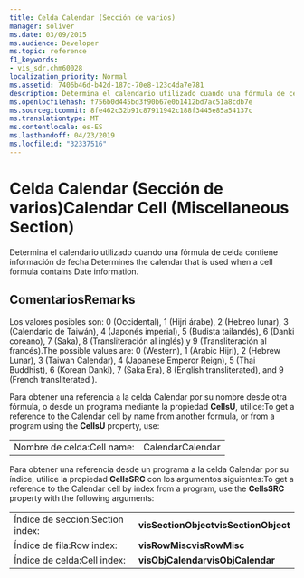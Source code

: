 ```yaml
---
title: Celda Calendar (Sección de varios)
manager: soliver
ms.date: 03/09/2015
ms.audience: Developer
ms.topic: reference
f1_keywords:
- vis_sdr.chm60028
localization_priority: Normal
ms.assetid: 7406b46d-b42d-187c-70e8-123c4da7e781
description: Determina el calendario utilizado cuando una fórmula de celda contiene información de fecha.
ms.openlocfilehash: f756b0d445bd3f90b67e0b1412bd7ac51a8cdb7e
ms.sourcegitcommit: 8fe462c32b91c87911942c188f3445e85a54137c
ms.translationtype: MT
ms.contentlocale: es-ES
ms.lasthandoff: 04/23/2019
ms.locfileid: "32337516"
---
```

# <a name="calendar-cell-miscellaneous-section"></a><span data-ttu-id="07532-103">Celda Calendar (Sección de varios)</span><span class="sxs-lookup"><span data-stu-id="07532-103">Calendar Cell (Miscellaneous Section)</span></span>

<span data-ttu-id="07532-104">Determina el calendario utilizado cuando una fórmula de celda contiene información de fecha.</span><span class="sxs-lookup"><span data-stu-id="07532-104">Determines the calendar that is used when a cell formula contains Date information.</span></span>
  
## <a name="remarks"></a><span data-ttu-id="07532-105">Comentarios</span><span class="sxs-lookup"><span data-stu-id="07532-105">Remarks</span></span>

<span data-ttu-id="07532-106">Los valores posibles son: 0 (Occidental), 1 (Hijri árabe), 2 (Hebreo lunar), 3 (Calendario de Taiwán), 4 (Japonés imperial), 5 (Budista tailandés), 6 (Danki coreano), 7 (Saka), 8 (Transliteración al inglés) y 9 (Transliteración al francés).</span><span class="sxs-lookup"><span data-stu-id="07532-106">The possible values are: 0 (Western), 1 (Arabic Hijri), 2 (Hebrew Lunar), 3 (Taiwan Calendar), 4 (Japanese Emperor Reign), 5 (Thai Buddhist), 6 (Korean Danki), 7 (Saka Era), 8 (English transliterated), and 9 (French transliterated ).</span></span> 
  
<span data-ttu-id="07532-107">Para obtener una referencia a la celda Calendar por su nombre desde otra fórmula, o desde un programa mediante la propiedad
 **CellsU**, utilice:</span><span class="sxs-lookup"><span data-stu-id="07532-107">To get a reference to the Calendar cell by name from another formula, or from a program using the **CellsU** property, use:</span></span> 
  
|||
|:-----|:-----|
| <span data-ttu-id="07532-108">Nombre de celda:</span><span class="sxs-lookup"><span data-stu-id="07532-108">Cell name:</span></span>  <br/> | <span data-ttu-id="07532-109">Calendar</span><span class="sxs-lookup"><span data-stu-id="07532-109">Calendar</span></span>  <br/> |
   
<span data-ttu-id="07532-110">Para obtener una referencia desde un programa a la celda Calendar por su índice, utilice la propiedad **CellsSRC** con los argumentos siguientes:</span><span class="sxs-lookup"><span data-stu-id="07532-110">To get a reference to the Calendar cell by index from a program, use the **CellsSRC** property with the following arguments:</span></span> 
  
|||
|:-----|:-----|
| <span data-ttu-id="07532-111">Índice de sección:</span><span class="sxs-lookup"><span data-stu-id="07532-111">Section index:</span></span>  <br/> |<span data-ttu-id="07532-112">**visSectionObject**</span><span class="sxs-lookup"><span data-stu-id="07532-112">**visSectionObject**</span></span> <br/> |
| <span data-ttu-id="07532-113">Índice de fila:</span><span class="sxs-lookup"><span data-stu-id="07532-113">Row index:</span></span>  <br/> |<span data-ttu-id="07532-114">**visRowMisc**</span><span class="sxs-lookup"><span data-stu-id="07532-114">**visRowMisc**</span></span> <br/> |
| <span data-ttu-id="07532-115">Índice de celda:</span><span class="sxs-lookup"><span data-stu-id="07532-115">Cell index:</span></span>  <br/> |<span data-ttu-id="07532-116">**visObjCalendar**</span><span class="sxs-lookup"><span data-stu-id="07532-116">**visObjCalendar**</span></span> <br/> |
   

